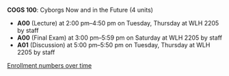 **COGS 100**: Cyborgs Now and in the Future (4 units)

- **A00** (Lecture) at 2:00 pm–4:50 pm on Tuesday, Thursday at WLH 2205 by staff
- **A00** (Final Exam) at 3:00 pm–5:59 pm on Saturday at WLH 2205 by staff
- **A01** (Discussion) at 5:00 pm–5:50 pm on Tuesday, Thursday at WLH 2205 by staff

[Enrollment numbers over time](./COGS100.tsv)

